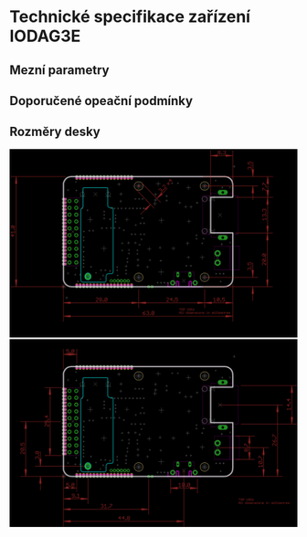 # Technické specifikace zařízení IODAG3E 


## Mezní parametry 





## Doporučené opeační podmínky 





## Rozměry desky


![Rozměry deska](/images/hardware/IODAG3E_170725_dimensions.png)
![Rozměry Konektory](/images/hardware/IODAG3E_170725_connectors.png)

